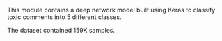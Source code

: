 This module contains a deep network model built using Keras to classify toxic comments into 5 different classes.

The dataset contained 159K samples.
